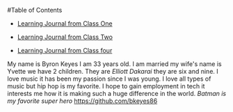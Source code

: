 #Table of Contents 

- [Learning Journal from Class One](/Read01LearningMarkdown.md)

- [Learning Journal from Class Two](/Read02coderscomputer.md)

- [Learning Journal from Class four](/Read04html.md)


My name is Byron Keyes I am 33 years old. I am married my wife's name is Yvette we have 2 children. They are _Elliott_ _Dakarai_ they are six and nine. I love music it has been my passion since I was young. I love all types of music but hip hop is my favorite. I hope to gain employment in tech it interests me how it is making such a huge difference in the world. *Batman is my favorite super hero*
https://github.com/bkeyes86
